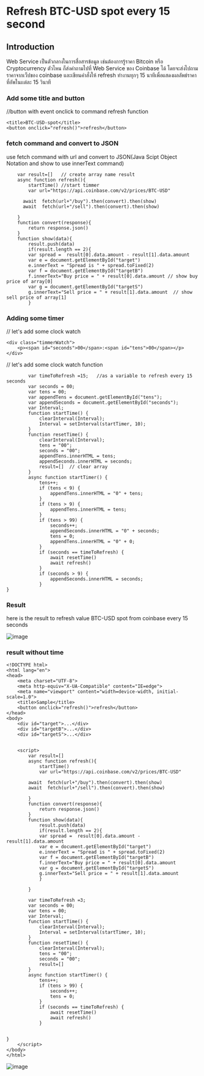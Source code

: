 # Refresh BTC-USD spot every 15 second


## Introduction
Web Service เป็นตัวกลางในการสื่อสารข้อมูล เช่นต้องการรู้ราคา Bitcoin
หรือ Cryptocurrency ตัวไหน ก็ส่งคําถามไปที่ Web Service ของ Coinbase ได้ โดยจะส่งไปถามราคาจากเว็ปของ coinbase และเขียนคำสั่งให้ refresh ทำงานทุกๆ 15 นาทีเพื่อแสดงผลลัพธ์ราคาที่อัพในเเต่ละ 15 วินาที

### Add some title and button
//button with event onclick to command refresh function
>
    <title>BTC-USD-spot</title>
    <button onclick="refresh()">refresh</button>
>


### fetch command and convert to JSON
use fetch command with url and convert to JSON(Java Scipt Object Notation and show to use innerText command)
>
        var result=[]   // create array name result
        async function refresh(){
            startTime() //start timmer
            var url="https://api.coinbase.com/v2/prices/BTC-USD"

          await  fetch(url+"/buy").then(convert).then(show)
          await  fetch(url+"/sell").then(convert).then(show)
            
        }
        function convert(response){
            return response.json()
        }
        function show(data){
            result.push(data)
            if(result.length == 2){
            var spread =  result[0].data.amount - result[1].data.amount 
            var e = document.getElementById("target")
            e.innerText = "Spread is " + spread.toFixed(2)
            var f = document.getElementById("targetB")
            f.innerText="Buy price = " + result[0].data.amount // show buy price of array[0]
            var g = document.getElementById("targetS")
            g.innerText="Sell price = " + result[1].data.amount  // show sell price of array[1]
            }
>

### Adding some timer 
// let's add some clock watch
>
    <div class="timmerWatch">
        <p><span id="seconds">00</span>:<span id="tens">00</span></p>
    </div>
>
// let's add some clock watch function
>
            var timeToRefresh =15;   //as a variable to refresh every 15 seconds
            var seconds = 00;
            var tens = 00;
            var appendTens = document.getElementById("tens");
            var appendSeconds = document.getElementById("seconds");
            var Interval;
            function startTime() {
                clearInterval(Interval);
                Interval = setInterval(startTimer, 10); 
            }
            function resetTime() {
                clearInterval(Interval);
                tens = "00";
                seconds = "00";
                appendTens.innerHTML = tens;
                appendSeconds.innerHTML = seconds;
                result=[]  // clear array    
            }
            async function startTimer() {
                tens++;
                if (tens < 9) {
                    appendTens.innerHTML = "0" + tens;
                }
                if (tens > 9) {
                    appendTens.innerHTML = tens;
                }
                if (tens > 99) {
                    seconds++;
                    appendSeconds.innerHTML = "0" + seconds;
                    tens = 0;
                    appendTens.innerHTML = "0" + 0;
                }
                if (seconds == timeToRefresh) {   
                    await resetTime()
                    await refresh()
                }
                if (seconds > 9) {
                    appendSeconds.innerHTML = seconds;
                }
    }
>


### Result

here is the result to refresh value BTC-USD spot from coinbase every 15 seconds

![image](https://user-images.githubusercontent.com/104770048/170218884-182196c4-71d0-4bed-8d5a-39e52c55edbd.png)


### result without time


>
    <!DOCTYPE html>
    <html lang="en">
    <head>
        <meta charset="UTF-8">
        <meta http-equiv="X-UA-Compatible" content="IE=edge">
        <meta name="viewport" content="width=device-width, initial-scale=1.0">
        <title>Sample</title>
        <button onclick="refresh()">refresh</button>
    </head>
    <body>
        <div id="target">...</div>
        <div id="targetB">...</div>
        <div id="targetS">...</div>


        <script>
            var result=[]
            async function refresh(){
                startTime()
                var url="https://api.coinbase.com/v2/prices/BTC-USD"

            await  fetch(url+"/buy").then(convert).then(show)
            await  fetch(url+"/sell").then(convert).then(show)
                
            }
            function convert(response){
                return response.json()
            }
            function show(data){
                result.push(data)
                if(result.length == 2){
                var spread =  result[0].data.amount - result[1].data.amount 
                var e = document.getElementById("target")
                e.innerText = "Spread is " + spread.toFixed(2)
                var f = document.getElementById("targetB")
                f.innerText="Buy price = " + result[0].data.amount
                var g = document.getElementById("targetS")
                g.innerText="Sell price = " + result[1].data.amount
                }
                
            }

            var timeToRefresh =3;
            var seconds = 00;
            var tens = 00;
            var Interval;
            function startTime() {
                clearInterval(Interval);
                Interval = setInterval(startTimer, 10); 
            }
            function resetTime() {
                clearInterval(Interval);
                tens = "00";
                seconds = "00";
                result=[]         
            }
            async function startTimer() {
                tens++;
                if (tens > 99) {
                    seconds++;
                    tens = 0;
                }
                if (seconds == timeToRefresh) {       
                    await resetTime()
                    await refresh()
                }
                
                
    }
        </script>
    </body>
    </html>
>


![image](https://user-images.githubusercontent.com/104770048/170221214-2a586544-41e0-4871-9ff2-7d8083eb7f26.png)
